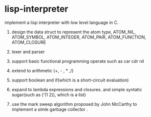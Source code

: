 # lisp-interpreter
implement a lisp interpreter with low level language in C.
1. design the data struct to represent the atom type, 
    ATOM_NIL,
		ATOM_SYMBOL,
		ATOM_INTEGER,
		ATOM_PAIR,
		ATOM_FUNCTION,
		ATOM_CLOSURE

2. lexer and parser

3. support basic functional programming operate such as car cdr nil 

4. extend to arithmetic (+, - , * ,/)

5. support boolean and if(which is a short-circuit evaluation)

6. expand to lambda expressions and closures. and simple syntatic sugar(such as ('(1 2)), which is a list)

7. use the mark sweep algorithm proposed by John McCarthy to implement a simle garbage collector .



